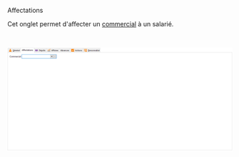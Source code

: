 





Affectations



Cet onglet permet d'affecter un [commercial](../../Commerciaux/2/Introduction2.htm) 
 à un salarié.


 


![](OngletAffectations.png)



